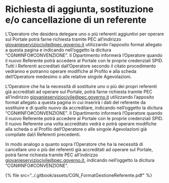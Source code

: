 # Richiesta di aggiunta, sostituzione e/o cancellazione di un referente

L’Operatore che desidera delegare uno o più referenti aggiuntivi per operare sul Portale potrà farne richiesta tramite PEC all’indirizzo giovanieserviziocivile@pec.governo.it utilizzando l’apposito format allegato a questa pagina e indicando nell’oggetto la dicitura “CGN#INFO#CONVENZIONE”. Il Dipartimento informerà l’Operatore quando il nuovo Referente potrà accedere al Portale con le proprie credenziali SPID. Tutti i Referenti accreditati dall’Operatore secondo il citato procedimento vedranno e potranno operare modifiche al Profilo e alla scheda dell’Operatore medesimo o alle relative singole Agevolazioni.

L’Operatore che ha la necessità di sostituire uno o più dei propri referenti già accreditati ad operare sul Portale, potrà farne richiesta tramite PEC all’indirizzo giovanieserviziocivile@pec.governo.it utilizzando l’apposito format allegato a questa pagina in cui inserirà i dati del referente da sostituire e di quello nuovo da accreditare, indicando nell’oggetto la dicitura “CGN#INFO#CONVENZIONE”. Il Dipartimento informerà l’Operatore quando il nuovo Referente potrà accedere al Portale con le proprie credenziali SPID. Il nuovo Referente una volta accreditato vedrà e potrà operare modifiche alla scheda o al Profilo dell’Operatore o alle singole Agevolazioni già compilate dal/i Referenti precedenti.

In modo analogo a quanto sopra l’Operatore che ha la necessità di cancellare uno o più dei referenti già accreditati ad operare sul Portale, potrà farne richiesta tramite PEC all’indirizzo giovanieserviziocivile@pec.governo.it, indicando nell’oggetto la dicitura “CGN#INFO#CONVENZIONE”.

{% file src="../.gitbook/assets/CGN_FormatGestioneReferente.pdf" %}
